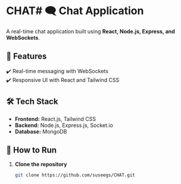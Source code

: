 # CHAT# 🗨️ Chat Application

A real-time chat application built using **React, Node.js, Express, and WebSockets**.

## 🌟 Features
✔️ Real-time messaging with WebSockets  
✔️ Responsive UI with React and Tailwind CSS  

## 🛠️ Tech Stack
- **Frontend:** React.js, Tailwind CSS  
- **Backend:** Node.js, Express.js, Socket.io  
- **Database:** MongoDB  

## 🚀 How to Run
1. **Clone the repository**  
   ```sh
   git clone https://github.com/suseegs/CHAT.git
